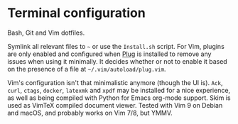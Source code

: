 
# Terminal configuration

Bash, Git and Vim dotfiles.

Symlink all relevant files to `~` or use the `Install.sh` script. For Vim, plugins are only enabled
and configured when [Plug](https://github.com/junegunn/vim-plug) is installed to remove any issues
when using it minimally. It decides whether or not to enable it based on the presence of a file at
`~/.vim/autoload/plug.vim`.

Vim's configuration isn't that minimalistic anymore (though the UI is). `Ack`, `curl`, `ctags`,
`docker`, `latexmk` and `xpdf` may be installed for a nice experience, as well as being compiled
with Python for Emacs org-mode support. Skim is used as VimTeX compiled document viewer. Tested with
Vim 9 on Debian and macOS, and probably works on Vim 7/8, but YMMV.
